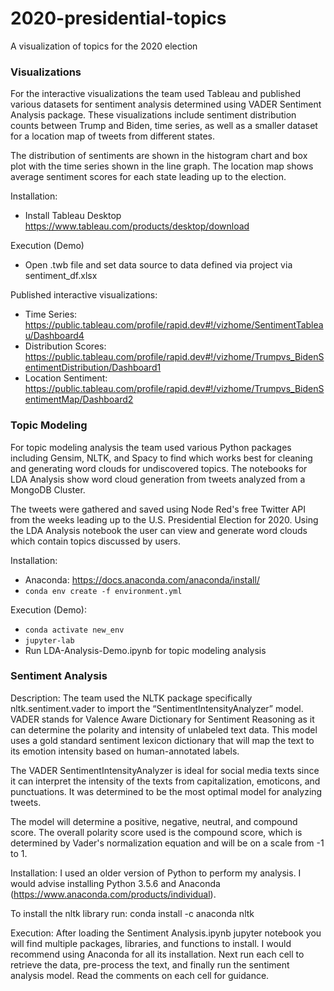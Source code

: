 # 2020-presidential-topics
A visualization of topics for the 2020 election

### Visualizations

For the interactive visualizations the team used Tableau and published various datasets for sentiment analysis determined using VADER Sentiment Analysis package. These visualizations include sentiment distribution counts between Trump and Biden, time series, as well as a smaller dataset for a location map of tweets from different states.

The distribution of sentiments are shown in the histogram chart and box plot with the time series shown in the line graph. The location map shows average sentiment scores for each state leading up to the election.

Installation:
- Install Tableau Desktop https://www.tableau.com/products/desktop/download

Execution (Demo)
- Open .twb file and set data source to data defined via project via sentiment_df.xlsx

Published interactive visualizations:
- Time Series: https://public.tableau.com/profile/rapid.dev#!/vizhome/SentimentTableau/Dashboard4
- Distribution Scores: https://public.tableau.com/profile/rapid.dev#!/vizhome/Trumpvs_BidenSentimentDistribution/Dashboard1
- Location Sentiment: https://public.tableau.com/profile/rapid.dev#!/vizhome/Trumpvs_BidenSentimentMap/Dashboard2

### Topic Modeling

For topic modeling analysis the team used various Python packages including Gensim, NLTK, and Spacy to find which works best for cleaning and generating word clouds for undiscovered topics. The notebooks for LDA Analysis show word cloud generation from tweets analyzed from a MongoDB Cluster.

The tweets were gathered and saved using Node Red's free Twitter API from the weeks leading up to the U.S. Presidential Election for 2020. Using the LDA Analysis notebook the user can view and generate word clouds which contain topics discussed by users.

Installation:
- Anaconda: https://docs.anaconda.com/anaconda/install/
- `conda env create -f environment.yml`

Execution (Demo):
- `conda activate new_env`
- `jupyter-lab`
- Run LDA-Analysis-Demo.ipynb for topic modeling analysis


### Sentiment Analysis 

Description:
The team used the NLTK package specifically nltk.sentiment.vader to import the “SentimentIntensityAnalyzer” model.  VADER stands for Valence Aware Dictionary for Sentiment Reasoning as it can determine the polarity and intensity of unlabeled text data. This model uses a gold standard sentiment lexicon dictionary that will map the text to its emotion intensity based on human-annotated labels.

The VADER SentimentIntensityAnalyzer is ideal for social media texts since it can interpret the intensity of the texts from capitalization, emoticons, and punctuations. It was determined to be the most optimal model for analyzing tweets.

The model will determine a positive, negative, neutral, and compound score. The overall polarity score used is the compound score, which is determined by Vader's normalization equation and will be on a scale from -1 to 1.

Installation:
I used an older version of Python to perform my analysis. I would advise installing Python 3.5.6 and Anaconda (https://www.anaconda.com/products/individual). 

To install the nltk library run: 
conda install -c anaconda nltk

Execution:
After loading the Sentiment Analysis.ipynb jupyter notebook you will find multiple packages, libraries, and functions to install. I would recommend using Anaconda for all its installation. Next run each cell to retrieve the data, pre-process the text, and finally run the sentiment analysis model. Read the comments on each cell for guidance.
